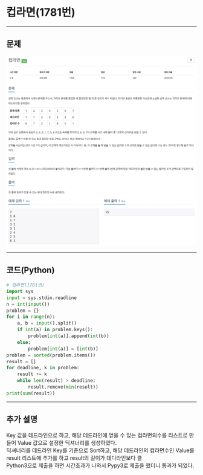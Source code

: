 # 컵라면(1781번)

****

## 문제

![image-1781](/image_file/image-1781.png)

****

## 코드(Python)
```Python
# 컵라면(1781번)
import sys
input = sys.stdin.readline
n = int(input())
problem = {}
for i in range(n):
    a, b = input().split()
    if int(a) in problem.keys():
        problem[int(a)].append(int(b))
    else:
        problem[int(a)] = [int(b)]
problem = sorted(problem.items())
result = []
for deadline, k in problem:
    result += k
    while len(result) > deadline:
        result.remove(min(result))
print(sum(result))
```

****

## 추가 설명

Key 값을 데드라인으로 하고, 해당 데드라인에 얻을 수 있는 컵라면의수를 리스트로 만들어 Value 값으로 설정한 딕셔너리를 생성하였다.
<br>딕셔너리를 데드라인 Key를 기준으로 Sort하고,
해당 데드라인의 컵라면수인 Value를 result 리스트에 추가를 하고 
result의 길이가 데디라인보다 클 
<br>Python3으로 제출을 하면 시간초과가 나와서 Pypy3로 제출을 했더니 통과가 되었다.
